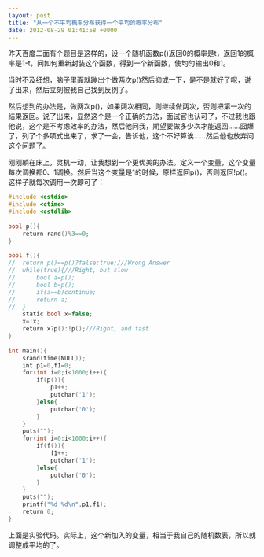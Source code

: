 ```yaml
---
layout: post
title: "从一个不平均概率分布获得一个平均的概率分布"
date: 2012-08-29 01:41:58 +0000
---
```


昨天百度二面有个题目是这样的，设一个随机函数p()返回0的概率是t，返回1的概率是1-t，问如何重新封装这个函数，得到一个新函数，使均匀输出0和1。

当时不及细想，脑子里面就蹦出个做两次p()然后抑或一下，是不是就好了呢，说了出来，然后立刻被我自己找到反例了。

然后想到的办法是，做两次p()，如果两次相同，则继续做两次，否则把第一次的结果返回。说了出来，显然这个是一个正确的方法，面试官也认可了，不过我也跟他说，这个是不考虑效率的办法，然后他问我，期望要做多少次才能返回……囧爆了，列了个多项式出来了，求了一会，告诉他，这个不好算诶……然后他也放弃问这个问题了。

刚刚躺在床上，灵机一动，让我想到一个更优美的办法。定义一个变量，这个变量每次调换都0、1调换。然后当这个变量是1的时候，原样返回p()，否则返回!p()。这样子就每次调用一次即可了：

```c++
#include <cstdio>
#include <ctime>
#include <cstdlib>
 
bool p(){
    return rand()%3==0;
}
 
bool f(){
//  return p()==p()?false:true;///Wrong Answer
//  while(true){///Right, but slow
//      bool a=p();
//      bool b=p();
//      if(a==b)continue;
//      return a;
//  }
    static bool x=false;
    x=!x;
    return x?p():!p();///Right, and fast
}
 
int main(){
    srand(time(NULL));
    int p1=0,f1=0;
    for(int i=0;i<1000;i++){
        if(p()){
            p1++;
            putchar('1');
        }else{
            putchar('0');
        }
    }
    puts("");
    for(int i=0;i<1000;i++){
        if(f()){
            f1++;
            putchar('1');
        }else{
            putchar('0');
        }
    }
    puts("");
    printf("%d %d\n",p1,f1);
    return 0;
}
```

上面是实验代码。实际上，这个新加入的变量，相当于我自己的随机数表，所以就调整成平均的了。
